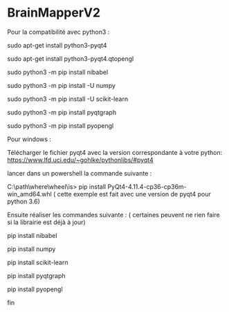 # BrainMapperV2

Pour la compatibilité avec python3 :


sudo apt-get install python3-pyqt4

sudo apt-get install python3-pyqt4.qtopengl


sudo python3 -m pip install nibabel

sudo python3 -m pip install -U numpy

sudo python3 -m pip install -U scikit-learn

sudo python3 -m pip install pyqtgraph

sudo python3 -m pip install pyopengl


Pour windows :

Télécharger le fichier pyqt4 avec la version correspondante à votre python: https://www.lfd.uci.edu/~gohlke/pythonlibs/#pyqt4

lancer dans un powershell la commande suivante : 

C:\path\where\wheel\is\> pip install PyQt4-4.11.4-cp36-cp36m-win_amd64.whl  ( cette exemple est fait avec une version de pyqt4 pour python 3.6)

Ensuite réaliser les commandes suivante : ( certaines peuvent ne rien faire si la librairie est déjà à jour) 

pip install nibabel

pip install numpy

pip install scikit-learn

pip install pyqtgraph

pip install pyopengl

fin

